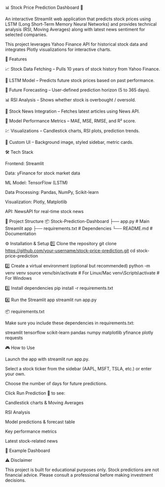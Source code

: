 📊 Stock Price Prediction Dashboard 🔻

An interactive Streamlit web application that predicts stock prices using LSTM (Long Short-Term Memory Neural Networks) and provides technical analysis (RSI, Moving Averages) along with latest news sentiment for selected companies.

This project leverages Yahoo Finance API for historical stock data and integrates Plotly visualizations for interactive charts.

🚀 Features

📈 Stock Data Fetching – Pulls 10 years of stock history from Yahoo Finance.

🤖 LSTM Model – Predicts future stock prices based on past performance.

🔮 Future Forecasting – User-defined prediction horizon (5 to 365 days).

📊 RSI Analysis – Shows whether stock is overbought / oversold.

📰 Stock News Integration – Fetches latest articles using News API.

📑 Model Performance Metrics – MAE, MSE, RMSE, and R² score.

💹 Visualizations – Candlestick charts, RSI plots, prediction trends.

🎨 Custom UI – Background image, styled sidebar, metric cards.

🛠️ Tech Stack

Frontend: Streamlit

Data: yFinance for stock market data

ML Model: TensorFlow (LSTM)

Data Processing: Pandas, NumPy, Scikit-learn

Visualization: Plotly, Matplotlib

API: NewsAPI for real-time stock news

📂 Project Structure
📦 Stock-Prediction-Dashboard
├── app.py                # Main Streamlit app
├── requirements.txt      # Dependencies
└── README.md             # Documentation

⚙️ Installation & Setup
1️⃣ Clone the repository
git clone https://github.com/your-username/stock-price-prediction.git
cd stock-price-prediction

2️⃣ Create a virtual environment (optional but recommended)
python -m venv venv
source venv/bin/activate   # For Linux/Mac
venv\Scripts\activate      # For Windows

3️⃣ Install dependencies
pip install -r requirements.txt

4️⃣ Run the Streamlit app
streamlit run app.py

📦 requirements.txt

Make sure you include these dependencies in requirements.txt:

streamlit
tensorflow
scikit-learn
pandas
numpy
matplotlib
yfinance
plotly
requests

🎮 How to Use

Launch the app with streamlit run app.py.

Select a stock ticker from the sidebar (AAPL, MSFT, TSLA, etc.) or enter your own.

Choose the number of days for future predictions.

Click Run Prediction 🚀 to see:

Candlestick charts & Moving Averages

RSI Analysis

Model predictions & forecast table

Key performance metrics

Latest stock-related news

📌 Example Dashboard

⚠️ Disclaimer

This project is built for educational purposes only.
Stock predictions are not financial advice. Please consult a professional before making investment decisions.
